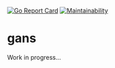 [![Go Report Card](https://goreportcard.com/badge/github.com/aceberg/gans)](https://goreportcard.com/report/github.com/aceberg/gans)
[![Maintainability](https://api.codeclimate.com/v1/badges/c76dbc1d7d64349af6c2/maintainability)](https://codeclimate.com/github/aceberg/gans/maintainability)

# gans

Work in progress...
